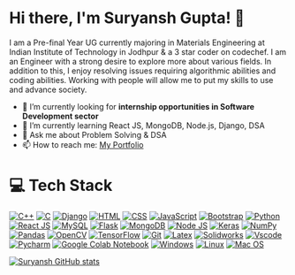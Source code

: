 # Hi there, I'm Suryansh Gupta! 👋

I am a Pre-final Year UG currently majoring in Materials Engineering at Indian Institute of Technology in Jodhpur & a 3 star coder on codechef. I am an Engineer with a strong desire to explore more about various fields.
In addition to this, I enjoy resolving issues requiring algorithmic abilities and coding abilities. Working with people will allow me to put my skills to use and advance society. 

- 🔭 I’m currently looking for **internship opportunities in Software Development sector**
- 🌱 I’m currently learning React JS, MongoDB, Node.js, Django, DSA
- 💬 Ask me about Problem Solving & DSA 
- 📫 How to reach me: [My Portfolio](https://suryansh9000.github.io/SG_Portfolio/) 

# 💻 Tech Stack

[![C++](https://img.shields.io/badge/-C++-blue)](#)
[![C](https://img.shields.io/badge/-C-9cf)](#)
[![Django](https://img.shields.io/badge/-Django-black)](#)
[![HTML](https://img.shields.io/badge/-HTML-orange)](#)
[![CSS](https://img.shields.io/badge/-CSS-blue)](#)
[![JavaScript](https://img.shields.io/badge/-JavaScript-yellow)](#)
[![Bootstrap](https://img.shields.io/badge/-Bootstrap-purple)](#)
[![Python](https://img.shields.io/badge/-Python-yellow)](#)
[![React JS](https://img.shields.io/badge/-React%20JS-blue)](#)
[![MySQL](https://img.shields.io/badge/-MySQL-brightgreen)](#)
[![Flask](https://img.shields.io/badge/-Flask-green)](#)
[![MongoDB](https://img.shields.io/badge/-MongoDB-yellowgreen)](#)
[![Node JS](https://img.shields.io/badge/-Node%20JS-orange)](#)
[![Keras](https://img.shields.io/badge/-Keras-red)](#)
[![NumPy](https://img.shields.io/badge/-NumPy-blue)](#)
[![Pandas](https://img.shields.io/badge/-Pandas-lightgrey)](#)
[![OpenCV](https://img.shields.io/badge/-OpenCV-success)](#)
[![TensorFlow](https://img.shields.io/badge/-TensorFlow-important)](#)
[![Git](https://img.shields.io/badge/-Git-critical)](#)
[![Latex](https://img.shields.io/badge/-Latex-informational)](#)
[![Solidworks](https://img.shields.io/badge/-Solidworks-inactive)](#)
[![Vscode](https://img.shields.io/badge/-Vscode-blueviolet)](#)
[![Pycharm](https://img.shields.io/badge/-Pycharm-ff69b4)](#)
[![Google Colab Notebook](https://img.shields.io/badge/-Google%20Colab%20Notebook-brightgreen)](#)
[![Windows](https://img.shields.io/badge/-Windows-blue)](#)
[![Linux](https://img.shields.io/badge/-Linux-red)](#)
[![Mac OS](https://img.shields.io/badge/-Mac%20OS-lightgrey)](#)

[![Suryansh GitHub stats](https://github-readme-stats.vercel.app/api?username=SURYANSH9000)](https://github.com/SURYANSH9000/github-readme-stats)

